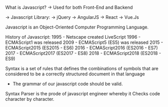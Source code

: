 What is Javascript?
-> Used for both Front-End and Backend

-> Javascript Library:
			-> jQuery
			-> AngularJS
			-> React
			-> Vue.Js

Javascript is an Object-Oriented Computer Programming Language.


History of Javascript:
1995 - Netscape created LiveScript
1996 - ECMAScript1 was released
2009 - ECMAScript5 (ES5) was released
2015 - ECMAScript2015 (ES2015 - ES6)
2016 - ECMAScript2016 (ES2016 - ES7) 
2017 - ECMAScript2017 (ES2017 - ES8) 
2018 - ECMAScript2018 (ES2018 - ES9)

Syntax is a set of rules that defines the combinations of symbols that are considered to be a correctly structured document in that language
* The grammar of our javascript code should be valid.

Syntax Parser is the prode of javascript engineer whereby it Checks code character by character.


 
